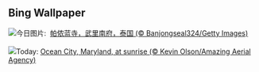 ## Bing Wallpaper
![](https://www.bing.com/th?id=OHR.PrasatPhanom_ZH-CN0445884858_UHD.jpg&w=1000)今日图片: &nbsp;[帕侬蓝寺，武里南府，泰国 (© Banjongseal324/Getty Images)](https://www.bing.com/th?id=OHR.PrasatPhanom_ZH-CN0445884858_UHD.jpg)
<br><br/>
![](https://www.bing.com/th?id=OHR.OceanCityMD_EN-US1389904046_UHD.jpg&w=1000)Today: [Ocean City, Maryland, at sunrise (© Kevin Olson/Amazing Aerial Agency)](https://www.bing.com/th?id=OHR.OceanCityMD_EN-US1389904046_UHD.jpg)
<br><br/>
